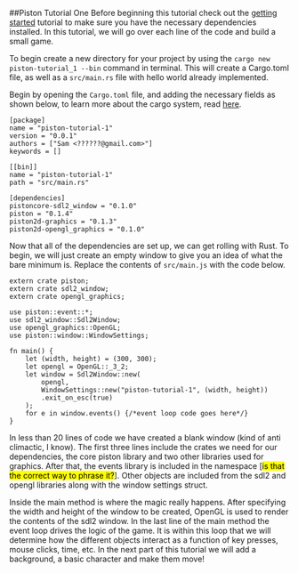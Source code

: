 ##Piston Tutorial One
Before beginning this tutorial check out the [getting started](https://github.com/PistonDevelopers/Piston-Tutorials/tree/master/getting-started) tutorial to make sure you have the necessary dependencies installed. In this tutorial, we will go over each line of the code and build a small game. 

To begin create a new directory for your project by using the `cargo new piston-tutorial_1 --bin` command in terminal. This will create a Cargo.toml file, as well as a `src/main.rs` file with hello world already implemented.

Begin by opening the `Cargo.toml` file, and adding the necessary fields as shown below, to learn more about the cargo system, read [here](http://doc.crates.io/guide.html). 

	[package]
	name = "piston-tutorial-1"
	version = "0.0.1"
	authors = ["Sam <??????@gmail.com>"]
	keywords = []

	[[bin]]
	name = "piston-tutorial-1"
	path = "src/main.rs"

	[dependencies]
	pistoncore-sdl2_window = "0.1.0"
	piston = "0.1.4"
	piston2d-graphics = "0.1.3"
	piston2d-opengl_graphics = "0.1.0"

Now that all of the dependencies are set up, we can get rolling with Rust. To begin, we will just create an empty window to give you an idea of what the bare minimum is. Replace the contents of `src/main.js` with the code below.

	extern crate piston;
	extern crate sdl2_window;
	extern crate opengl_graphics;
	
	use piston::event::*;
	use sdl2_window::Sdl2Window;
	use opengl_graphics::OpenGL;
	use piston::window::WindowSettings;

	fn main() {
		let (width, height) = (300, 300);
		let opengl = OpenGL::_3_2;
		let window = Sdl2Window::new(
			opengl,
			WindowSettings::new("piston-tutorial-1", (width, height))
			.exit_on_esc(true)
		);
		for e in window.events() {/*event loop code goes here*/}
	}

In less than 20 lines of code we have created a blank window (kind of anti climactic, I know). The first three lines include the crates we need for our dependencies, the core piston library and two other libraries used for graphics. After that, the events library is included in the namespace [<mark>is that the correct way to phrase it?</mark>]. Other objects are included from the sdl2 and opengl libraries along with the window settings struct.

Inside the main method is where the magic really happens. After specifying the width and height of the window to be created, OpenGL is used to render the contents of the sdl2 window. In the last line of the main method the event loop drives the logic of the game. It is within this loop that we will determine how the different objects interact as a function of key presses, mouse clicks, time, etc. In the next part of this tutorial we will add a background, a basic character and make them move!